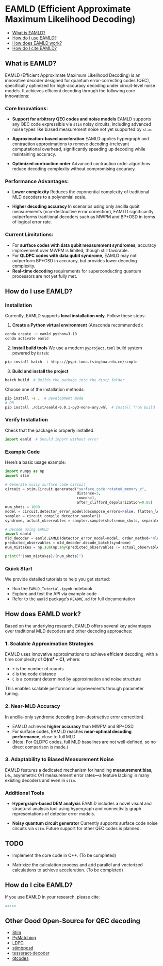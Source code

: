 # EAMLD (Efficient Approximate Maximum Likelihood Decoding)

* [What is EAMLD?](#1)
* [How do I use EAMLD?](#2)
* [How does EAMLD work?](#3)
* [How do I cite EAMLD?](#4)

<a id="1"></a>

## What is EAMLD?

EAMLD (Efficient Approximate Maximum Likelihood Decoding) is an innovative decoder designed for quantum error-correcting codes (QEC), specifically optimized for high-accuracy decoding under circuit-level noise models. It achieves efficient decoding through the following core innovations:

### Core Innovations:

* **Support for arbitrary QEC codes and noise models**
  EAMLD supports any QEC code expressible via `stim` noisy circuits, including advanced noise types like biased measurement noise not yet supported by `stim`.

* **Approximation-based acceleration**
  EAMLD applies hypergraph and contraction approximations to remove decoding-irrelevant computational overhead, significantly speeding up decoding while maintaining accuracy.

* **Optimized contraction order**
  Advanced contraction order algorithms reduce decoding complexity without compromising accuracy.

### Performance Advantages:

* **Lower complexity**
  Reduces the exponential complexity of traditional MLD decoders to a polynomial scale.

* **Higher decoding accuracy**
  In scenarios using only ancilla qubit measurements (non-destructive error correction), EAMLD significantly outperforms traditional decoders such as MWPM and BP+OSD in terms of logical error rate.

### Current Limitations:

* For **surface codes with data qubit measurement syndromes**, accuracy improvement over MWPM is limited, though still favorable.
* For **QLDPC codes with data qubit syndrome**, EAMLD may not outperform BP+OSD in accuracy, but provides lower decoding complexity.
* **Real-time decoding** requirements for superconducting quantum processors are not yet fully met.

<a id="2"></a>

## How do I use EAMLD?

### Installation

Currently, EAMLD supports **local installation only**. Follow these steps:

1. **Create a Python virtual environment** (Anaconda recommended):

```bash
conda create -n eamld python=3.10
conda activate eamld
```

2. **Install build tools**
   We use a modern `pyproject.toml` build system powered by `hatch`:

```bash
pip install hatch -i https://pypi.tuna.tsinghua.edu.cn/simple
```

3. **Build and install the project**

```bash
hatch build  # Builds the package into the dist/ folder
```

Choose one of the installation methods:

```bash
pip install -e .  # Development mode
# OR
pip install ./dist/eamld-0.0.1-py3-none-any.whl  # Install from build
```

### Verify Installation

Check that the package is properly installed:

```python
import eamld  # Should import without error
```

### Example Code

Here’s a basic usage example:

```python
import numpy as np
import stim

# Generate noisy surface code circuit
circuit = stim.Circuit.generated("surface_code:rotated_memory_x", 
                                 distance=3, 
                                 rounds=1, 
                                 after_clifford_depolarization=0.05)
num_shots = 1000
model = circuit.detector_error_model(decompose_errors=False, flatten_loops=True)
sampler = circuit.compile_detector_sampler()
syndrome, actual_observables = sampler.sample(shots=num_shots, separate_observables=True)

# Decode using EAMLD
import eamld
mld_decoder = eamld.EAMLD(detector_error_model=model, order_method='mld', slice_method='no_slice')
predicted_observables = mld_decoder.decode_batch(syndrome)
num_mistakes = np.sum(np.any(predicted_observables != actual_observables, axis=1))

print(f"{num_mistakes}/{num_shots}")
```

### Quick Start

We provide detailed tutorials to help you get started:

* Run the `EAMLD_Tutorial.ipynb` notebook
* Explore and test the API via example code
* Refer to the `eamld` package’s `README.md` for full documentation

<a id="3"></a>

## How does EAMLD work?

Based on the underlying research, EAMLD offers several key advantages over traditional MLD decoders and other decoding approaches:

### 1. Scalable Approximation Strategies

EAMLD uses innovative approximations to achieve efficient decoding, with a time complexity of
**O(rd² + C)**, where:

* `r` is the number of rounds
* `d` is the code distance
* `C` is a constant determined by approximation and noise structure

This enables scalable performance improvements through parameter tuning.

### 2. Near-MLD Accuracy

In ancilla-only syndrome decoding (non-destructive error correction):

* EAMLD achieves **higher accuracy** than MWPM and BP+OSD
* For surface codes, EAMLD reaches **near-optimal decoding performance**, close to full MLD
* (Note: For QLDPC codes, full MLD baselines are not well-defined, so no direct comparison is made.)

### 3. Adaptability to Biased Measurement Noise

EAMLD features a dedicated mechanism for handling **measurement bias**, i.e., asymmetric 0/1 measurement error rates—a feature lacking in many existing decoders and even in `stim`.

### Additional Tools

* **Hypergraph-based DEM analysis**
  EAMLD includes a novel visual and structural analysis tool using hypergraph and connectivity graph representations of detector error models.

* **Noisy quantum circuit generator**
  Currently supports surface code noise circuits via `stim`. Future support for other QEC codes is planned.

<a id="4"></a>

## TODO
* Implement the core code in C++. (To be completed)

* Matrixize the calculation process and add parallel and vectorized calculations to achieve acceleration. (To be completed)

## How do I cite EAMLD?

If you use EAMLD in your research, please cite:

```bibtex
xxxxx
```

## Other Good Open-Source for QEC decoding

* [Stim](https://github.com/quantumlib/Stim.git)
* [PyMatching](https://github.com/oscarhiggott/PyMatching/tree/master)
* [LDPC](https://github.com/quantumgizmos/ldpc)
* [stimbposd](https://github.com/oscarhiggott/stimbposd)
* [tesseract-decoder](https://github.com/quantumlib/tesseract-decoder)
* [qtcodes](https://github.com/yaleqc/qtcodes)
